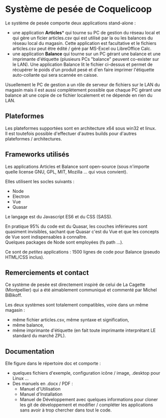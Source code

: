 # Système de pesée de Coquelicoop

Le système de pesée comporte deux applications stand-alone :

- une application **Articles*** qui tourne su PC de gestion du réseau local et qui gère un ficier articles.csv qui est utilisé par la ou les balances du réseau local du magasin. Cette application est facultative et le fichiers articles.csv peut être édité / géré par MS-Excel ou LibreOffice Calc.
- une application **Balance** qui tourne sur un PC gérant une balance et une imprimante d'étiquette (plusieurs PCs "balance" peuvent co-exister sur le LAN). Une application Balance lit le fichier ci-dessus et permet de récupérer le poids d'un produit pesé et d'en faire imprimer l'étiquette auto-collante qui sera scannée en caisse.

Usuellement le PC de gestion a un rôle de serveur de fichiers sur le LAN du magasin mais il est aussi complètement possible que chaque PC gérant une balance ait une copie de ce fichier localement et ne dépende en rien du LAN.

## Plateformes
Les plateformes supportées sont en architecture x64 sous win32 et linux.  
Il est toutefois possible d'effectuer d'autres builds pour d'autres plateformes / architectures.

## Frameworks utilisés
Les applications Articles et Balance sont open-source (sous n'importe quelle license GNU, GPL, MIT, Mozilla ... qui vous convient).

Elles utilisent les socles suivants :
- Node
- Electron
- Vue
- Quasar

Le langage est du Javascript ES6 et du CSS (SASS).

En pratique 95% du code est du Quasar, les couches inférieures sont quasiment invisibles, sachant que Quasar c'est du Vue et que les concepts de Vue sont indispensables à connaître.  
Quelques packages de Node sont employées (fs path ...).

Ce sont de *petites* applications : 1500 lignes de code pour Balance (pseudo HTML/CSS inclus).

## Remerciements et contact
Ce système de pesée est directement inspiré de celui de La Cagette (Montpellier) qui a été aimablement communiqué et commenté par Michel BiBikoff.  

Les deux systèmes sont totalement compatibles, voire dans un même magasin :
- même fichier articles.csv, même syntaxe et signification,
- même balance,
- même imprimante d'étiquette (en fait toute imprimante interprétant LE standard du marché ZPL).

## Documentation
Elle figure dans le répertoire doc et comporte :
- quelques fichiers d'exemple, configuration icône / image, .desktop pour Linux ...
- Des manuels en .docx / PDF :
    - Manuel d'Utilisation
    - Manuel d'Installation
    - Manuel de Développement avec quelques informations pour cloner les git de développement et modifier / compléter les applications sans avoir à trop chercher dans tout le code.
